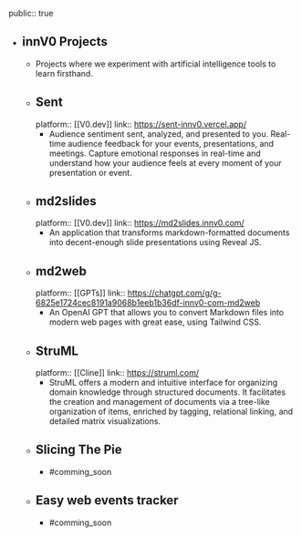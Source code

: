 public:: true

- ## innV0 Projects
	- Projects where we experiment with artificial intelligence tools to learn firsthand.
	- ## Sent
	  platform:: [[V0.dev]]
	  link:: https://sent-innv0.vercel.app/
		- Audience sentiment sent, analyzed, and presented to you. Real-time audience feedback for your events, presentations, and meetings. Capture emotional responses in real-time and understand how your audience feels at every moment of your presentation or event.
	- ## md2slides
	  platform:: [[V0.dev]]
	  link:: https://md2slides.innv0.com/
		- An application that transforms markdown-formatted documents into decent-enough slide presentations using Reveal JS.
	- ## md2web
	  platform:: [[GPTs]]
	  link:: https://chatgpt.com/g/g-6825e1724cec8191a9068b1eeb1b36df-innv0-com-md2web
		- An OpenAI GPT that allows you to convert Markdown files into modern web pages with great ease, using Tailwind CSS.
	- ## StruML
	  platform:: [[Cline]]
	  link:: https://struml.com/
		- StruML offers a modern and intuitive interface for organizing domain knowledge through structured documents. It facilitates the creation and management of documents via a tree-like organization of items, enriched by tagging, relational linking, and detailed matrix visualizations.
	- ## Slicing The Pie
		- #comming_soon
	- ## Easy web events tracker
		- #comming_soon